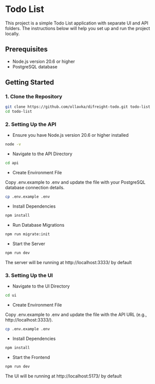 # Todo List

This project is a simple Todo List application with separate UI and API folders. The instructions below will help you set up and run the project locally.

## Prerequisites

- Node.js version 20.6 or higher
- PostgreSQL database

## Getting Started

### 1. Clone the Repository

```bash
git clone https://github.com/ollavka/difreight-todo.git todo-list
cd todo-list
```

### 2. Setting Up the API

- Ensure you have Node.js version 20.6 or higher installed

```bash
node -v
```

- Navigate to the API Directory

```bash
cd api
```

- Create Environment File

Copy .env.example to .env and update the file with your PostgreSQL database connection details.

```bash
cp .env.example .env
```

- Install Dependencies

```bash
npm install
```

- Run Database Migrations

```bash
npm run migrate:init
```

- Start the Server

```bash
npm run dev
```

The server will be running at http://localhost:3333/ by default

### 3. Setting Up the UI

- Navigate to the UI Directory

```bash
cd ui
```

- Create Environment File

Copy .env.example to .env and update the file with the API URL (e.g., http://localhost:3333/).

```bash
cp .env.example .env
```

- Install Dependencies

```bash
npm install
```

- Start the Frontend

```bash
npm run dev
```

The UI will be running at http://localhost:5173/ by default
